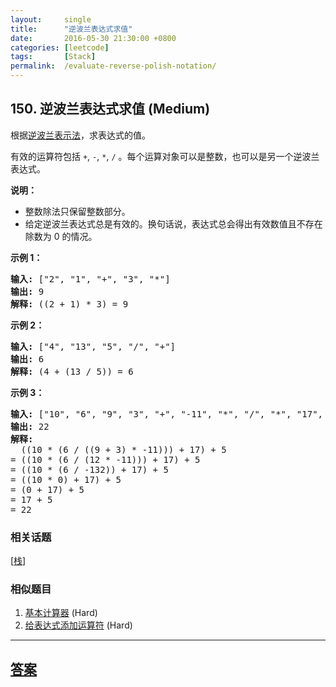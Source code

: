 ```yaml
---
layout:     single
title:      "逆波兰表达式求值"
date:       2016-05-30 21:30:00 +0800
categories: [leetcode]
tags:       [Stack]
permalink:  /evaluate-reverse-polish-notation/
---
```


## 150. 逆波兰表达式求值 (Medium)

<p>根据<a href="https://baike.baidu.com/item/%E9%80%86%E6%B3%A2%E5%85%B0%E5%BC%8F/128437" target="_blank">逆波兰表示法</a>，求表达式的值。</p>

<p>有效的运算符包括&nbsp;<code>+</code>,&nbsp;<code>-</code>,&nbsp;<code>*</code>,&nbsp;<code>/</code>&nbsp;。每个运算对象可以是整数，也可以是另一个逆波兰表达式。</p>

<p><strong>说明：</strong></p>

<ul>
	<li>整数除法只保留整数部分。</li>
	<li>给定逆波兰表达式总是有效的。换句话说，表达式总会得出有效数值且不存在除数为 0 的情况。</li>
</ul>

<p><strong>示例&nbsp;1：</strong></p>

<pre><strong>输入:</strong> [&quot;2&quot;, &quot;1&quot;, &quot;+&quot;, &quot;3&quot;, &quot;*&quot;]
<strong>输出:</strong> 9
<strong>解释:</strong> ((2 + 1) * 3) = 9
</pre>

<p><strong>示例&nbsp;2：</strong></p>

<pre><strong>输入:</strong> [&quot;4&quot;, &quot;13&quot;, &quot;5&quot;, &quot;/&quot;, &quot;+&quot;]
<strong>输出:</strong> 6
<strong>解释:</strong> (4 + (13 / 5)) = 6
</pre>

<p><strong>示例&nbsp;3：</strong></p>

<pre><strong>输入:</strong> [&quot;10&quot;, &quot;6&quot;, &quot;9&quot;, &quot;3&quot;, &quot;+&quot;, &quot;-11&quot;, &quot;*&quot;, &quot;/&quot;, &quot;*&quot;, &quot;17&quot;, &quot;+&quot;, &quot;5&quot;, &quot;+&quot;]
<strong>输出:</strong> 22
<strong>解释:</strong> 
  ((10 * (6 / ((9 + 3) * -11))) + 17) + 5
= ((10 * (6 / (12 * -11))) + 17) + 5
= ((10 * (6 / -132)) + 17) + 5
= ((10 * 0) + 17) + 5
= (0 + 17) + 5
= 17 + 5
= 22</pre>

### 相关话题
  [[栈](https://github.com/openset/leetcode/tree/master/tag/stack/README.md)]

### 相似题目
  1. [基本计算器](/basic-calculator) (Hard)
  1. [给表达式添加运算符](/expression-add-operators) (Hard)

---

## [答案](https://github.com/openset/leetcode/tree/master/problems/evaluate-reverse-polish-notation)
